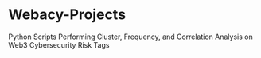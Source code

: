 # Webacy-Projects
Python Scripts Performing Cluster, Frequency, and Correlation Analysis on Web3 Cybersecurity Risk Tags
